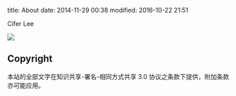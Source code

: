 title: About
date: 2014-11-29 00:38
modified: 2016-10-22 21:51

Cifer Lee

![](http://ww1.sinaimg.cn/large/8e464684ly1fqemq14022j20e80e8q2v.jpg)

## Copyright

本站的全部文字在知识共享-署名-相同方式共享 3.0 协议之条款下提供，附加条款亦可能应用。
